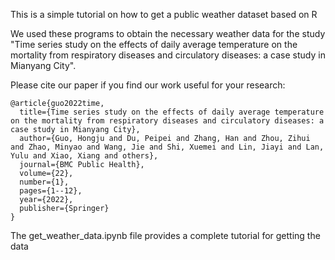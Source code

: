This is a simple tutorial on how to get a public weather dataset based on R

We used these programs to obtain the necessary weather data for the study "Time series study on the effects of daily average temperature on the mortality from respiratory diseases and circulatory diseases: a case study in Mianyang City".

Please cite our paper if you find our work useful for your research:

```
@article{guo2022time,
  title={Time series study on the effects of daily average temperature on the mortality from respiratory diseases and circulatory diseases: a case study in Mianyang City},
  author={Guo, Hongju and Du, Peipei and Zhang, Han and Zhou, Zihui and Zhao, Minyao and Wang, Jie and Shi, Xuemei and Lin, Jiayi and Lan, Yulu and Xiao, Xiang and others},
  journal={BMC Public Health},
  volume={22},
  number={1},
  pages={1--12},
  year={2022},
  publisher={Springer}
}
```

The get_weather_data.ipynb file provides a complete tutorial for getting the data
